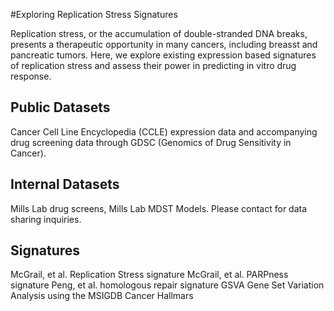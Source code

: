 #Exploring Replication Stress Signatures

Replication stress, or the accumulation of double-stranded DNA breaks, presents a therapeutic opportunity in many cancers, including breasst and pancreatic tumors. Here, we explore existing expression based signatures of replication stress and assess their power in predicting in vitro drug response. 


## Public Datasets

Cancer Cell Line Encyclopedia (CCLE) expression data and accompanying drug screening data through GDSC (Genomics of Drug Sensitivity in Cancer). 

## Internal Datasets

Mills Lab drug screens, Mills Lab MDST Models. Please contact for data sharing inquiries. 

## Signatures
McGrail, et al. Replication Stress signature
McGrail, et al. PARPness signature
Peng, et al. homologous repair signature
GSVA Gene Set Variation Analysis using the MSIGDB Cancer Hallmars
